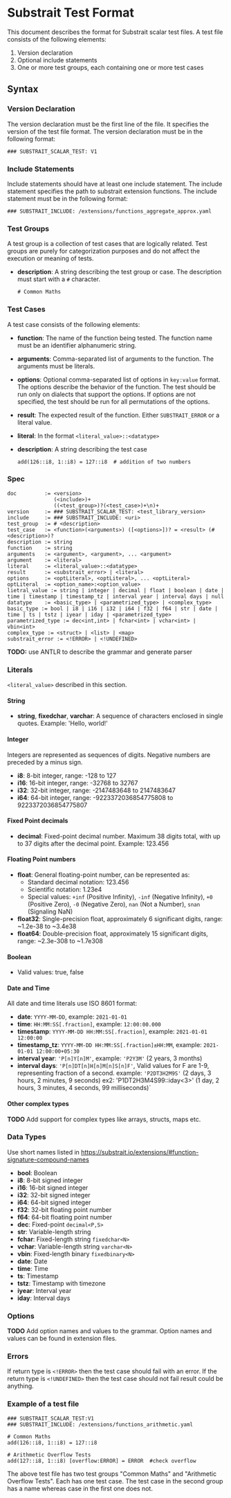 # Substrait Test Format

This document describes the format for Substrait scalar test files.
A test file consists of the following elements:

1. Version declaration
2. Optional include statements
3. One or more test groups, each containing one or more test cases

## Syntax

### Version Declaration
The version declaration must be the first line of the file. It specifies the version of the test file format. The version declaration must be in the following format:
```
### SUBSTRAIT_SCALAR_TEST: V1
```

### Include Statements
Include statements should have at least one include statement. The include statement specifies the path to substrait extension functions. The include statement must be in the following format:
```
### SUBSTRAIT_INCLUDE: /extensions/functions_aggregate_approx.yaml
```

### Test Groups
A test group is a collection of test cases that are logically related. Test groups are purely for categorization purposes and do not affect the execution or meaning of tests.
- **description**: A string describing the test group or case. The description must start with a `#` character.
    ```code
    # Common Maths
    ```
### Test Cases
A test case consists of the following elements:

- **function**: The name of the function being tested. The function name must be an identifier alphanumeric string.
- **arguments**: Comma-separated list of arguments to the function. The arguments must be literals.
- **options**: Optional comma-separated list of options in `key:value` format. The options describe the behavior of the function. The test should be run only on dialects that support the options. If options are not specified, the test should be run for all permutations of the options.
- **result**: The expected result of the function. Either `SUBSTRAIT_ERROR` or a literal value.
- **literal**: In the format `<literal_value>::<datatype>`
- **description**: A string describing the test case

    ```code
    add(126::i8, 1::i8) = 127::i8  # addition of two numbers
    ```

### Spec

```
doc         := <version>
               (<include>)+
               ((<test_group>)?(<test_case>)+\n)+
version     := ### SUBSTRAIT_SCALAR_TEST: <test_library_version>
include     := ### SUBSTRAIT_INCLUDE: <uri>
test_group  := # <description>
test_case   := <function>(<arguments>) ([<options>])? = <result> (#<description>)?
description := string
function    := string
arguments   := <argument>, <argument>, ... <argument>
argument    := <literal>
literal     := <literal_value>::<datatype>
result      := <substrait_error> | <literal>
options     := <optLiteral>, <optLiteral>, ... <optLiteral>
optLiteral  := <option_name>:<option_value>
lietral_value := string | integer | decimal | float | boolean | date | time | timestamp | timestamp_tz | interval year | interval days | null
datatype    := <basic_type> | <parametrized_type> | <complex_type>
basic_type := bool | i8 | i16 | i32 | i64 | f32 | f64 | str | date | time | ts | tstz | iyear | iday | <parametrized_type>
parametrized_type := dec<int,int> | fchar<int> | vchar<int> | vbin<int>
complex_type := <struct> | <list> | <map>
substrait_error := <!ERROR> | <!UNDEFINED>
```

**TODO:** use ANTLR to describe the grammar and generate parser
### Literals

`<literal_value>` described in this section.

#### String
- **string**, **fixedchar**, **varchar**: A sequence of characters enclosed in single quotes. Example: 'Hello, world!'

#### Integer
Integers are represented as sequences of digits. Negative numbers are preceded by a minus sign.
- **i8**: 8-bit integer, range: -128 to 127
- **i16**: 16-bit integer, range: -32768 to 32767
- **i32**: 32-bit integer, range: -2147483648 to 2147483647
- **i64**: 64-bit integer, range: -9223372036854775808 to 9223372036854775807

#### Fixed Point decimals
- **decimal**: Fixed-point decimal number. Maximum 38 digits total, with up to 37 digits after the decimal point.
  Example: 123.456

#### Floating Point numbers
- **float**: General floating-point number, can be represented as:
  * Standard decimal notation: 123.456
  * Scientific notation: 1.23e4
  * Special values: `+inf` (Positive Infinity), `-inf` (Negative Infinity), `+0` (Positive Zero), `-0` (Negative Zero), `nan` (Not a Number), `snan` (Signaling NaN)
- **float32**: Single-precision float, approximately 6 significant digits, range: ~1.2e-38 to ~3.4e38
- **float64**: Double-precision float, approximately 15 significant digits, range: ~2.3e-308 to ~1.7e308

#### Boolean
- Valid values: true, false

#### Date and Time
All date and time literals use ISO 8601 format:

- **date**: `YYYY-MM-DD`, example: `2021-01-01`
- **time**: `HH:MM:SS[.fraction]`, example: `12:00:00.000`
- **timestamp**: `YYYY-MM-DD HH:MM:SS[.fraction]`, example: `2021-01-01 12:00:00`
- **timestamp_tz**: `YYYY-MM-DD HH:MM:SS[.fraction]±HH:MM`, example: `2021-01-01 12:00:00+05:30`
- **interval year**: `'P[n]Y[n]M'`, example: `'P2Y3M'` (2 years, 3 months)
- **interval days**: `'P[n]DT[n]H[n]M[n]S[n]F'`, Valid values for F are 1-9, representing fraction of a second. example: `'P2DT3H2M9S'` (2 days, 3 hours, 2 minutes, 9 seconds)
  ex2: 'P1DT2H3M4S99::iday<3>' (1 day, 2 hours, 3 minutes, 4 seconds, 99 milliseconds)`

#### Other complex types
**TODO** Add support for complex types like arrays, structs, maps etc.

### Data Types

Use short names listed in https://substrait.io/extensions/#function-signature-compound-names

- **bool**: Boolean
- **i8**: 8-bit signed integer
- **i16**: 16-bit signed integer
- **i32**: 32-bit signed integer
- **i64**: 64-bit signed integer
- **f32**: 32-bit floating point number
- **f64**: 64-bit floating point number
- **dec**: Fixed-point `decimal<P,S>`
- **str**: Variable-length string
- **fchar**: Fixed-length string `fixedchar<N>`
- **vchar**: Variable-length string `varchar<N>`
- **vbin**: Fixed-length binary `fixedbinary<N>`
- **date**: Date
- **time**: Time
- **ts**: Timestamp
- **tstz**: Timestamp with timezone
- **iyear**: Interval year
- **iday**: Interval days


### Options

**TODO** Add option names and values to the grammar. Option names and values can be found in extension files.

### Errors

If return type is `<!ERROR>` then the test case should fail with an error. If the return type is `<!UNDEFINED>` then the test case should not fail result could be anything.
### Example of a test file

```code
### SUBSTRAIT_SCALAR_TEST:V1
### SUBSTRAIT_INCLUDE: /extensions/functions_arithmetic.yaml

# Common Maths
add(126::i8, 1::i8) = 127::i8

# Arithmetic Overflow Tests
add(127::i8, 1::i8) [overflow:ERROR] = ERROR  #check overflow
```
The above test file has two test groups "Common Maths" and "Arithmetic Overflow Tests". Each has one test case. The test case in the second group has a name whereas case in the first one does not.
